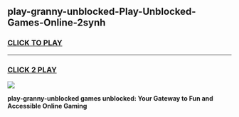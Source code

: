 
## play-granny-unblocked-Play-Unblocked-Games-Online-2synh
<h3>
<a href="https://premium76.site?title=play-granny-unblocked&ref=25A">CLICK TO PLAY</a></h3>
<hr>

<h3>
<a href="https://premium76.site?title=play-granny-unblocked&ref=25A">CLICK 2 PLAY</a>
  
</h3>

<a href="https://premium76.site?title=play-granny-unblocked&ref=25A"><img src="https://clearcache.store/games.png"></a>


**play-granny-unblocked games unblocked: Your Gateway to Fun and Accessible Online Gaming**
